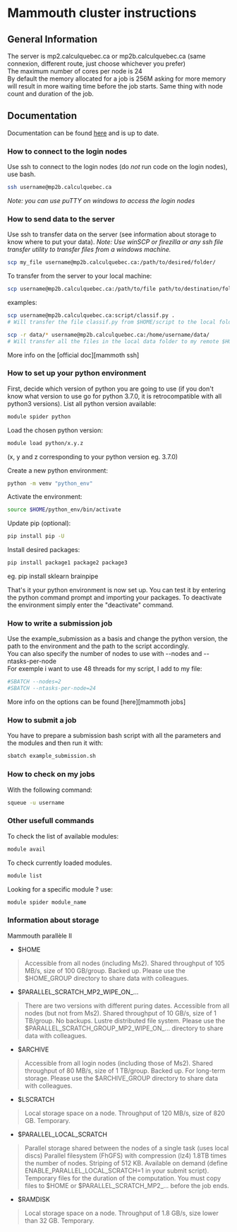 # Mammouth cluster instructions

## General Information

The server is mp2.calculquebec.ca or mp2b.calculquebec.ca (same connexion, different route, just choose whichever you prefer)  
The maximum number of cores per node is 24  
By default the memory allocated for a job is 256M asking for more memory will result in more waiting time before the job starts. Same thing with node count and duration of the job.  

## Documentation

Documentation can be found [here][mammoth doc] and is up to date.

### How to connect to the login nodes

Use ssh to connect to the login nodes (do *not* run code on the login nodes), use bash.
```bash
ssh username@mp2b.calculquebec.ca
```
_Note: you can use puTTY on windows to access the login nodes_

### How to send data to the server

Use ssh to transfer data on the server (see information about storage to know where to put your data).
_Note: Use winSCP or firezilla or any ssh file transfer utility to transfer files from a windows machine._
```bash
scp my_file username@mp2b.calculquebec.ca:/path/to/desired/folder/
```

To transfer from the server to your local machine:
```bash
scp username@mp2b.calculquebec.ca:/path/to/file path/to/destination/folder/
```

examples:
```bash
scp username@mp2b.calculquebec.ca:script/classif.py .
# Will transfer the file classif.py from $HOME/script to the local folder.

scp -r data/* username@mp2b.calculquebec.ca:/home/username/data/ 
# Will transfer all the files in the local data folder to my remote $HOME/data folder
```

More info on the [official doc][mammoth ssh]

### How to set up your python environment

First, decide which version of python you are going to use (if you don't know what version to use go for python 3.7.0, it is retrocompatible with all python3 versions). List all python version available:
```bash
module spider python
```

Load the chosen python version:
```bash
module load python/x.y.z  
```
(x, y and z corresponding to your python version eg. 3.7.0)

Create a new python environment:
```bash
python -m venv "python_env"
```

Activate the environment:
```bash
source $HOME/python_env/bin/activate
```

Update pip (optional):
```bash
pip install pip -U
```

Install desired packages:
```bash
pip install package1 package2 package3
```
eg. pip install sklearn brainpipe

That's it your python environment is now set up. You can test it by entering the python command prompt and importing your packages. To deactivate the environment simply enter the "deactivate" command.

### How to write a submission job

Use the example_submission as a basis and change the python version, the path to the environment and the path to the script accordingly.  
You can also specify the number of nodes to use with --nodes and --ntasks-per-node  
For exemple i want to use 48 threads for my script, I add to my file:  
```bash
#SBATCH --nodes=2  
#SBATCH --ntasks-per-node=24  
```
More info on the options can be found [here][mammoth jobs]

### How to submit a job

You have to prepare a submission bash script with all the parameters and the modules and then run it with:

```bash
sbatch example_submission.sh
```

### How to check on my jobs

With the following command:
```bash
squeue -u username
```

### Other usefull commands

To check the list of available modules:
```bash
module avail
```

To check currently loaded modules.
```bash
module list 
```

Looking for a specific module ? use:
```bash
module spider module_name
```

### Information about storage

Mammouth parallèle II

* $HOME
>Accessible from all nodes (including Ms2).
Shared throughput of 105 MB/s, size of 100 GB/group.
Backed up.
Please use the $HOME_GROUP directory to share data with colleagues.
* $PARALLEL_SCRATCH_MP2_WIPE_ON_...
>There are two versions with different puring dates.
Accessible from all nodes (but not from Ms2).
Shared throughput of 10 GB/s, size of 1 TB/group.
No backups.
Lustre distributed file system.
Please use the $PARALLEL_SCRATCH_GROUP_MP2_WIPE_ON_... directory to share data with colleagues.
* $ARCHIVE
>Accessible from all login nodes (including those of Ms2).
Shared throughput of 80 MB/s, size of 1 TB/group.
Backed up.
For long-term storage.
Please use the $ARCHIVE_GROUP directory to share data with colleagues.
* $LSCRATCH
>Local storage space on a node.
Throughput of 120 MB/s, size of 820 GB.
Temporary.
* $PARALLEL_LOCAL_SCRATCH
>Parallel storage shared between the nodes of a single task (uses local discs)
Parallel filesystem (FhGFS) with compression (lz4)
1.8TB times the number of nodes.
Striping of 512 KB.
Available on demand (define ENABLE_PARALLEL_LOCAL_SCRATCH=1 in your submit script).
Temporary files for the duration of the computation. You must copy files to $HOME or $PARALLEL_SCRATCH_MP2_... before the job ends.
* $RAMDISK
>Local storage space on a node.
Throughput of 1.8 GB/s, size lower than 32 GB.
Temporary.


[mammoth status]: http://serveurscq.computecanada.ca/services/mammoth
[mammoth doc]: https://wiki.ccs.usherbrooke.ca/Mammouth:Accueil
